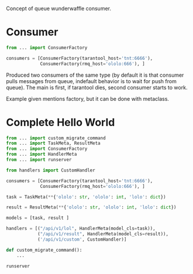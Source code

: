 Concept of queue wunderwaffle consumer.

# Consumer
```python
from ... import ConsumerFactory

consumers = [ConsumerFactory(tarantool_host='tnt:6666'),
             ConsumerFactory(rmq_host='ololo:666'), ]
```

Produced two consumers of the same type (by default it is that consumer pulls messages from queue, indefault behavior is to wait for push from queue). The main is first, if tarantool dies, second consumer starts to work.

Example given mentions factory, but it can be done with metaclass.


# Complete Hello World

```python
from ... import custom_migrate_command
from ... import TaskMeta, ResultMeta
from ... import ConsumerFactory
from ... import HandlerMeta
from ... import runserver

from handlers import CustomHandler

consumers = [ConsumerFactory(tarantool_host='tnt:6666'),
             ConsumerFactory(rmq_host='ololo:666'), ]

task = TaskMeta(**{'ololo': str, 'ololo': int, 'lolo': dict})

result = ResultMeta(**{'ololo': str, 'ololo': int, 'lolo': dict})

models = [task, result ]

handlers = [("/api/v1/lol", HandlerMeta(model_cls=task)),
            ("/api/v1/result", HandlerMeta(model_cls=result)),
            ('/api/v1/custom', CustomHandler)]

def custom_migrate_command():
    ...

runserver
```